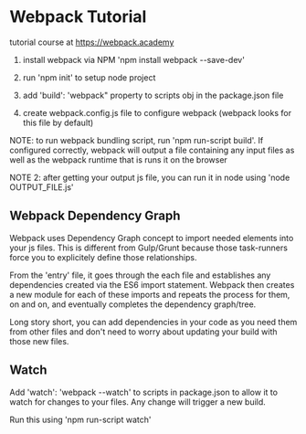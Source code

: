 # Webpack Tutorial 

tutorial course at https://webpack.academy

1) install webpack via NPM 'npm install webpack --save-dev'

2) run 'npm init' to setup node project

3) add 'build': 'webpack" property to scripts obj in the package.json file

4) create webpack.config.js file to configure webpack (webpack looks for this file by default)

NOTE: to run webpack bundling script, run 'npm run-script build'. If configured correctly, webpack will output a file containing any input files as well as the webpack runtime that is runs it on the browser

NOTE 2: after getting your output js file, you can run it in node using 'node OUTPUT_FILE.js'

## Webpack Dependency Graph

Webpack uses Dependency Graph concept to import needed elements into your js files. This is different from Gulp/Grunt because those task-runners force you to explicitely define those relationships.

From the 'entry' file, it goes through the each file and establishes any dependencies created via the ES6 import statement. Webpack then creates a new module for each of these imports and repeats the process for them, on and on, and eventually completes the dependency graph/tree.

Long story short, you can add dependencies in your code as you need them from other files and don't need to worry about updating your build with those new files.

## Watch

Add 'watch': 'webpack --watch' to scripts in package.json to allow it to watch for changes to your files. Any change will trigger a new build.

Run this using 'npm run-script watch'